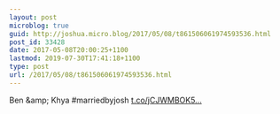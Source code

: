 ```yaml
---
layout: post
microblog: true
guid: http://joshua.micro.blog/2017/05/08/t861506061974593536.html
post_id: 33428
date: 2017-05-08T20:00:25+1100
lastmod: 2019-07-30T17:41:18+1100
type: post
url: /2017/05/08/t861506061974593536.html
---
```

Ben &amp;amp; Khya #marriedbyjosh [t.co/jCJWMBOK5...](https://t.co/jCJWMBOK5g)
